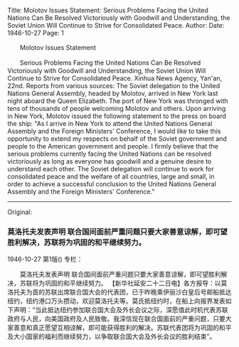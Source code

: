 Title: Molotov Issues Statement: Serious Problems Facing the United Nations Can Be Resolved Victoriously with Goodwill and Understanding, the Soviet Union Will Continue to Strive for Consolidated Peace.
Author:
Date: 1946-10-27
Page: 1

　　Molotov Issues Statement

　　Serious Problems Facing the United Nations Can Be Resolved Victoriously with Goodwill and Understanding, the Soviet Union Will Continue to Strive for Consolidated Peace.
    Xinhua News Agency, Yan'an, 22nd. Reports from various sources: The Soviet delegation to the United Nations General Assembly, headed by Molotov, arrived in New York last night aboard the Queen Elizabeth. The port of New York was thronged with tens of thousands of people welcoming Molotov and others. Upon arriving in New York, Molotov issued the following statement to the press on board the ship: "As I arrive in New York to attend the United Nations General Assembly and the Foreign Ministers' Conference, I would like to take this opportunity to extend my respects on behalf of the Soviet government and people to the American government and people. I firmly believe that the serious problems currently facing the United Nations can be resolved victoriously as long as everyone has goodwill and a genuine desire to understand each other. The Soviet delegation will continue to work for consolidated peace and the welfare of all countries, large and small, in order to achieve a successful conclusion to the United Nations General Assembly and the Foreign Ministers' Conference."



<hr /> 

Original: 


### 莫洛托夫发表声明  联合国间面前严重问题只要大家善意谅解，即可望胜利解决，苏联将为巩固的和平继续努力。

1946-10-27
第1版()
专栏：

　　莫洛托夫发表声明
    联合国间面前严重问题只要大家善意谅解，即可望胜利解决，苏联将为巩固的和平继续努力。
    【新华社延安二十二日电】各方报导：以莫洛托夫为首的苏联出席联合国大会的代表团，已于昨晚乘伊丽沙白皇后号邮船抵达纽约，纽约港口万头攒动，欢迎莫洛托夫等。莫氏抵纽约时，在船上向报界发表如下声明：“当此抵达纽约参加联合国大会及外长会议之际，深愿值此时机代表苏联政府与人民，向美国政府及人民致敬。我深信现在联合国面前的严重问题，只要大家善意和真正愿望互相谅解，即可能获得胜利的解决。苏联代表团将为巩固的和平及大小国家的福利而继续努力，以争取联合国大会及外长会议的胜利结束”。
